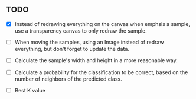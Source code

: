 ## TODO

- [x] Instead of redrawing everything on the canvas when emphsis a sample,
use a transparency canvas to only redraw the sample.

- [ ] When moving the samples, using an Image instead of redraw everything, but don't forget to update the data.

- [ ] Calculate the sample's width and height in a more reasonable way.

- [ ] Calculate a probability for the classification to be correct, based on the 
number of neighbors of the predicted class.

- [ ] Best K value